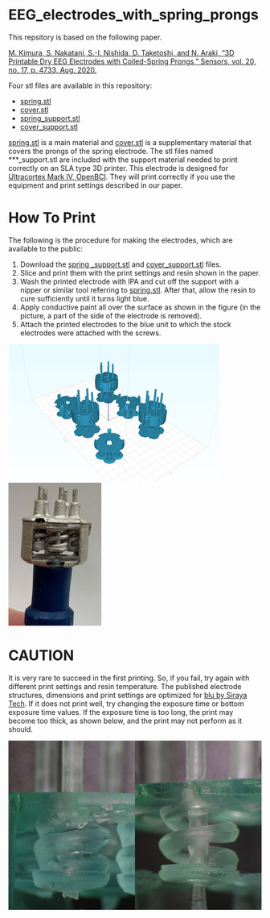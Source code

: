 # EEG_electrodes_with_spring_prongs

This repsitory is based on the following paper.

[M. Kimura, S. Nakatani, S.-I. Nishida, D. Taketoshi, and N. Araki, “3D Printable Dry EEG Electrodes with Coiled-Spring Prongs,” Sensors, vol. 20, no. 17, p. 4733, Aug. 2020.](https://www.mdpi.com/1424-8220/20/17/4733/htm)

Four stl files are available in this repository: 
- [spring.stl][1]
- [cover.stl][2]
- [spring_support.stl][3]
- [cover_support.stl][4]

[spring.stl][1] is a main material and [cover.stl][1] is a supplementary material that covers the prongs of the spring electrode. The stl files named ***_support.stl are included with the support material needed to print correctly on an SLA type 3D printer.
This electrode is designed for [Ultracortex Mark IV, OpenBCI](https://docs.openbci.com/docs/04AddOns/01-Headwear/MarkIV). They will print correctly if you use the equipment and print settings described in our paper.

# How To Print
The following is the procedure for making the electrodes, which are available to the public:
1. Download the [spring _support.stl][3] and [cover_support.stl][4] files.
2. Slice and print them with the print settings and resin shown in the paper. 
3. Wash the printed electrode with IPA and cut off the support with a nipper or similar tool referring to [spring.stl][1]. After that, allow the resin to cure sufficiently until it turns light blue.
4. Apply conductive paint all over the surface as shown in the figure (in the picture, a part of the side of the electrode is removed).
5. Attach the printed electrodes to the blue unit to which the stock electrodes were attached with the screws.

![electrodes print settings](https://github.com/1nakatan/omake/blob/master/img1.jpg "Slice and print")
![PAINT](https://github.com/1nakatan/omake/blob/master/img2.jpg "Cpnductive paste painting")

# CAUTION
It is very rare to succeed in the first printing. So, if you fail, try again with different print settings and resin temperature.
The published electrode structures, dimensions and print settings are optimized for  [blu by Siraya Tech](https://siraya.tech/products/blu-by-siraya-tech-for-lcd-resin-printers-1kg). If it does not print well, try changing the exposure time or bottom exposure time values. If the exposure time is too long, the print may become too thick, as shown below, and the print may not perform as it should.

![ERROR](https://github.com/1nakatan/omake/blob/master/img3.jpg "Exposure time is too long")

[1]:https://github.com/1nakatan/EEG_electrodes_with_coiled-spring_prongs/blob/master/spring.stl
[2]:https://github.com/1nakatan/EEG_electrodes_with_coiled-spring_prongs/blob/master/cover.stl
[3]:https://github.com/1nakatan/EEG_electrodes_with_coiled-spring_prongs/blob/master/spring_support.stl
[4]:https://github.com/1nakatan/EEG_electrodes_with_coiled-spring_prongs/blob/master/cover_support.stl
